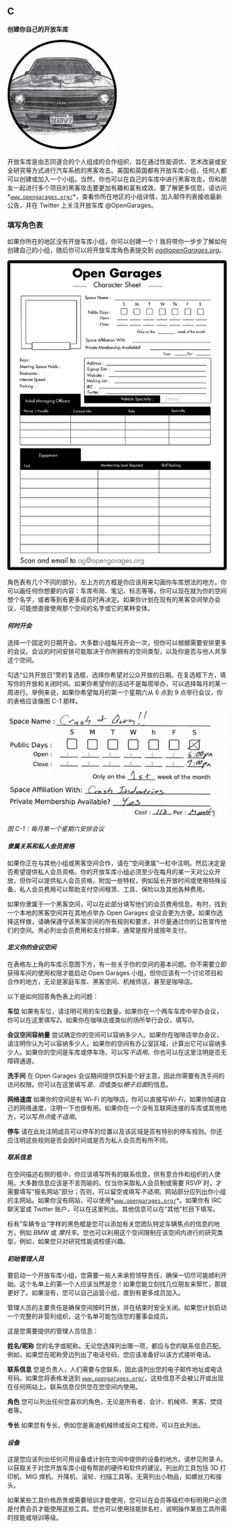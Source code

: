 ## C

**创建你自己的开放车库**

![image](img/common-01.jpg)

开放车库是由志同道合的个人组成的合作组织，旨在通过性能调优、艺术改装或安全研究等方式进行汽车系统的黑客攻击。美国和英国都有开放车库小组，任何人都可以创建或加入一个小组。当然，你也可以在自己的车库中进行黑客攻击，但和朋友一起进行多个项目的黑客攻击要更加有趣和富有成效。要了解更多信息，请访问*[`www.opengarages.org/`](http://www.opengarages.org/)*，查看你所在地区的小组详情，加入邮件列表接收最新公告，并在 Twitter 上关注开放车库 @OpenGarages。

### 填写角色表

如果你所在的地区没有开放车库小组，你可以创建一个！我将带你一步步了解如何创建自己的小组，随后你可以将开放车库角色表提交到 *og@openGarages.org*。

![image](img/f0256-01.jpg)

角色表有几个不同的部分。左上方的方框是你应该用来勾画你车库想法的地方。你可以画任何你想要的内容：车库布局、笔记、标志等等。你可以现在就为你的空间想个名字，或者等到有更多成员时再决定。如果你计划在现有的黑客空间举办会议，可能想直接使用那个空间的名字或它的某种变体。

#### *何时开会*

选择一个固定的日期开会。大多数小组每月开会一次，但你可以根据需要安排更多的会议。会议的时间安排可能取决于你所拥有的空间类型，以及你是否与他人共享这个空间。

勾选“公共开放日”旁的复选框，选择你希望对公众开放的日期。在复选框下方，填写你的开放和关闭时间。如果你希望你的活动不是每周举办，可以选择每月的某一周进行。举例来说，如果你希望每月的第一个星期六从 6 点到 9 点举行会议，你的表格应该像图 C-1 那样。

![image](img/c-01.jpg)

*图 C-1：每月第一个星期六安排会议*

#### *隶属关系和私人会员资格*

如果你正在与其他小组或黑客空间合作，请在“空间隶属”一栏中注明。然后决定是否希望提供私人会员资格。你的开放车库小组必须至少在每月的某一天对公众开放，但你可以提供私人会员资格，附加一些特权，例如延长开放时间或使用特殊设备。私人会员费用可以帮助支付空间租赁、工具、保险以及其他各种费用。

如果你隶属于一个黑客空间，可以在此部分填写他们的会员费用信息。有时，找到一个本地的黑客空间并在其地点举办 Open Garages 会议会更为方便。如果你选择这样做，请确保遵守该黑客空间的所有规则和要求，并尽量通过你的公告宣传他们的空间。务必列出会员费用和支付频率，通常是按月或按年支付。

#### *定义你的会议空间*

在表格左上角的车库示意图下方，有一些关于你的空间的基本问题。你不需要立即获得车间的使用权限才能启动 Open Garages 小组，但你应该有一个讨论项目和合作的地方，无论是家庭车库、黑客空间、机械师店，甚至是咖啡店。

以下是如何回答角色表上的问题：

**车位** 如果有车位，请注明可用的车位数量。如果你在一个两车车库中举办会议，你可以在这里填写*2*。如果你在咖啡店或类似的场所举行会议，填写*0*。

**会议空间容纳量** 尝试确定你的空间可以容纳多少人。如果你在咖啡店举办会议，请注明你认为可以容纳多少人。如果你的空间有办公室区域，计算出它可以容纳多少人。如果你的空间是车库或停车场，可以写*不适用*。你也可以在这里注明是否无障碍通道。

**洗手间** 在 Open Garages 会议期间提供饮料是个好主意，因此你需要有洗手间的访问权限。你可以在这里填写*是*、*否*或类似*棚子后面*的信息。

**网络速度** 如果你的空间是有 Wi-Fi 的咖啡店，你可以直接写*Wi-Fi*，如果你知道自己的网络速度，注明一下也很有用。如果你在一个没有互联网连接的车库或其他地方，可以写*热点*或*不适用*。

**停车** 请在此处注明成员可以停车的位置以及该区域是否有特别的停车规则。你还应注明这些规则是否会因时间或是否为私人会员而有所不同。

#### *联系信息*

在空间描述右侧的框中，你应该填写所有的联系信息，供有意合作和组织的人使用。大多数信息应该是不言而喻的。仅当你采取私人会员制或需要 RSVP 时，才需要填写“报名网站”部分；否则，可以留空或填写*不适用*。网站部分应列出你小组的主网站。如果你没有网站，可以使用*[`www.opengarages.org/`](http://www.opengarages.org/)*。如果你有 IRC 聊天室或 Twitter 账户，可以在这里列出。其他信息可以在“其他”栏目下填写。

标有“车辆专业”字样的黑色框是您可以添加有关您团队特定车辆焦点的信息的地方，例如 *BMW* 或 *摩托车*。您也可以利用这个空间限制在该空间内进行的研究类型，例如，如果您只对研究性能调校感兴趣。

#### *初始管理人员*

要启动一个开放车库小组，您需要一些人来承担领导责任，确保一切尽可能顺利开始。这个名单上的第一个人应该当然是您！如果您能立刻找几位朋友来帮忙，那就更好了。如果没有，您可以自己运营小组，直到有更多成员加入。

管理人员的主要责任是确保空间按时开放，并在结束时安全关闭。如果您计划启动一个完整的非营利组织，这个名单可能包括您的董事会成员。

这是您需要提供的管理人员信息：

**姓名/昵称** 您的名字或昵称。无论您选择列出哪一项，都应与您的联系信息匹配。例如，如果您在昵称旁边列出了电话号码，您应该准备好以该方式接听电话。

**联系信息** 您是负责人，人们需要与您联系，因此请列出您的电子邮件地址或电话号码。如果您将表格发送到 *[`www.opengarages.org/`](http://www.opengarages.org/)*，这些信息不会被公开或出现在任何网站上。联系信息仅供您在您空间内使用。

**角色** 您可以列出任何您喜欢的角色，无论是所有者、会计、机械师、黑客、焚烧者等。

**专长** 如果您有专长，例如您是奥迪机械师或反向工程师，可以在此列出。

#### *设备*

这是您应该列出任何可用设备或计划在空间中提供的设备的地方。请参见附录 A，以获取关于对您开放车库小组有帮助的硬件和软件的建议。列出的工具包括 3D 打印机、MIG 焊机、升降机、滚轮、扫描工具等。无需列出小物品，如螺丝刀和接头。

如果某些工具价格昂贵或需要培训才能使用，您可以在会员等级栏中标明用户必须是付费会员才能使用这些工具。您也可以使用技能排名栏，说明操作某些工具所需的技能或培训等级。
